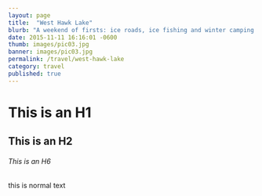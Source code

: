 ```yaml
---
layout: page
title:  "West Hawk Lake"
blurb: "A weekend of firsts: ice roads, ice fishing and winter camping."
date: 2015-11-11 16:16:01 -0600
thumb: images/pic03.jpg
banner: images/pic03.jpg
permalink: /travel/west-hawk-lake
category: travel
published: true
---
```


# This is an H1

## This is an H2

###### This is an H6

this is normal text
